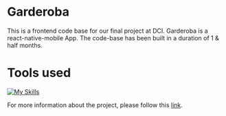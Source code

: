 # Garderoba
This is a frontend code base for our final project at DCI. 
Garderoba is a react-native-mobile App. The code-base has been built in a duration of 1 & half months.  

# Tools used
[![My Skills](https://skills.thijs.gg/icons?i=js,figma,css&?theme=light)](https://skills.thijs.gg)




For more information about the project, please follow this [link](https://github.com/AngelaHerrig/garderoba-presentation/blob/main/README.md).


